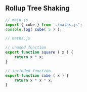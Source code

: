 ##  Rollup Tree Shaking

```js
// main.js
import { cube } from './maths.js';
console.log( cube( 5 ) );
```

```js
// maths.js

// unused function
export function square ( x ) {
	return x * x;
}

// included function
export function cube ( x ) {
	return x * x * x;
}
```
